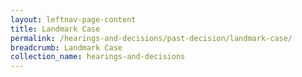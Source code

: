 ```yaml
---
layout: leftnav-page-content
title: Landmark Case
permalink: /hearings-and-decisions/past-decision/landmark-case/
breadcrumb: Landmark Case
collection_name: hearings-and-decisions
---
```

